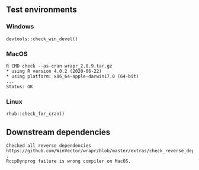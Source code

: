 

## Test environments


### Windows

    devtools::check_win_devel()

 
### MacOS

    R CMD check --as-cran wrapr_2.0.9.tar.gz 
    * using R version 4.0.2 (2020-06-22)
    * using platform: x86_64-apple-darwin17.0 (64-bit)
    ...
    Status: OK
    
### Linux

    rhub::check_for_cran()


## Downstream dependencies

    Checked all reverse dependencies https://github.com/WinVector/wrapr/blob/master/extras/check_reverse_dependencies.md .
    RccpDynprog failure is wrong compiler on MacOS.


